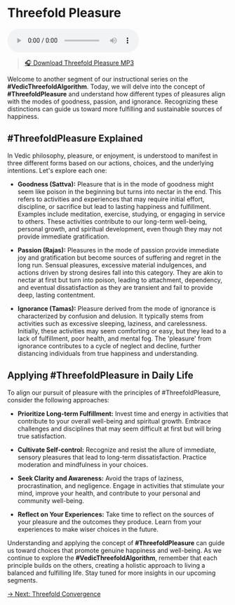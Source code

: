 # Threefold Pleasure

<audio src="https://indra.team/audio/indra/threefold-pleasure.mp3" controls></audio>

> [🎧 Download Threefold Pleasure MP3](https://indra.team/audio/indra/threefold-pleasure.mp3)

Welcome to another segment of our instructional series on the **#VedicThreefoldAlgorithm**. Today, we will delve into the concept of **#ThreefoldPleasure** and understand how different types of pleasures align with the modes of goodness, passion, and ignorance. Recognizing these distinctions can guide us toward more fulfilling and sustainable sources of happiness.

## #ThreefoldPleasure Explained

In Vedic philosophy, pleasure, or enjoyment, is understood to manifest in three different forms based on our actions, choices, and the underlying intentions. Let's explore each one:

- **Goodness (Sattva):** Pleasure that is in the mode of goodness might seem like poison in the beginning but turns into nectar in the end. This refers to activities and experiences that may require initial effort, discipline, or sacrifice but lead to lasting happiness and fulfillment. Examples include meditation, exercise, studying, or engaging in service to others. These activities contribute to our long-term well-being, personal growth, and spiritual development, even though they may not provide immediate gratification.

- **Passion (Rajas):** Pleasures in the mode of passion provide immediate joy and gratification but become sources of suffering and regret in the long run. Sensual pleasures, excessive material indulgences, and actions driven by strong desires fall into this category. They are akin to nectar at first but turn into poison, leading to attachment, dependency, and eventual dissatisfaction as they are transient and fail to provide deep, lasting contentment.

- **Ignorance (Tamas):** Pleasure derived from the mode of ignorance is characterized by confusion and delusion. It typically stems from activities such as excessive sleeping, laziness, and carelessness. Initially, these activities may seem comforting or easy, but they lead to a lack of fulfillment, poor health, and mental fog. The 'pleasure' from ignorance contributes to a cycle of neglect and decline, further distancing individuals from true happiness and understanding.

## Applying #ThreefoldPleasure in Daily Life

To align our pursuit of pleasure with the principles of #ThreefoldPleasure, consider the following approaches:

- **Prioritize Long-term Fulfillment:** Invest time and energy in activities that contribute to your overall well-being and spiritual growth. Embrace challenges and disciplines that may seem difficult at first but will bring true satisfaction.

- **Cultivate Self-control:** Recognize and resist the allure of immediate, sensory pleasures that lead to long-term dissatisfaction. Practice moderation and mindfulness in your choices.

- **Seek Clarity and Awareness:** Avoid the traps of laziness, procrastination, and negligence. Engage in activities that stimulate your mind, improve your health, and contribute to your personal and community well-being.

- **Reflect on Your Experiences:** Take time to reflect on the sources of your pleasure and the outcomes they produce. Learn from your experiences to make wiser choices in the future.

Understanding and applying the concept of **#ThreefoldPleasure** can guide us toward choices that promote genuine happiness and well-being. As we continue to explore the **#VedicThreefoldAlgorithm**, remember that each principle builds on the others, creating a holistic approach to living a balanced and fulfilling life. Stay tuned for more insights in our upcoming segments.

[→ Next: Threefold Convergence](threefold-convergence.md)

